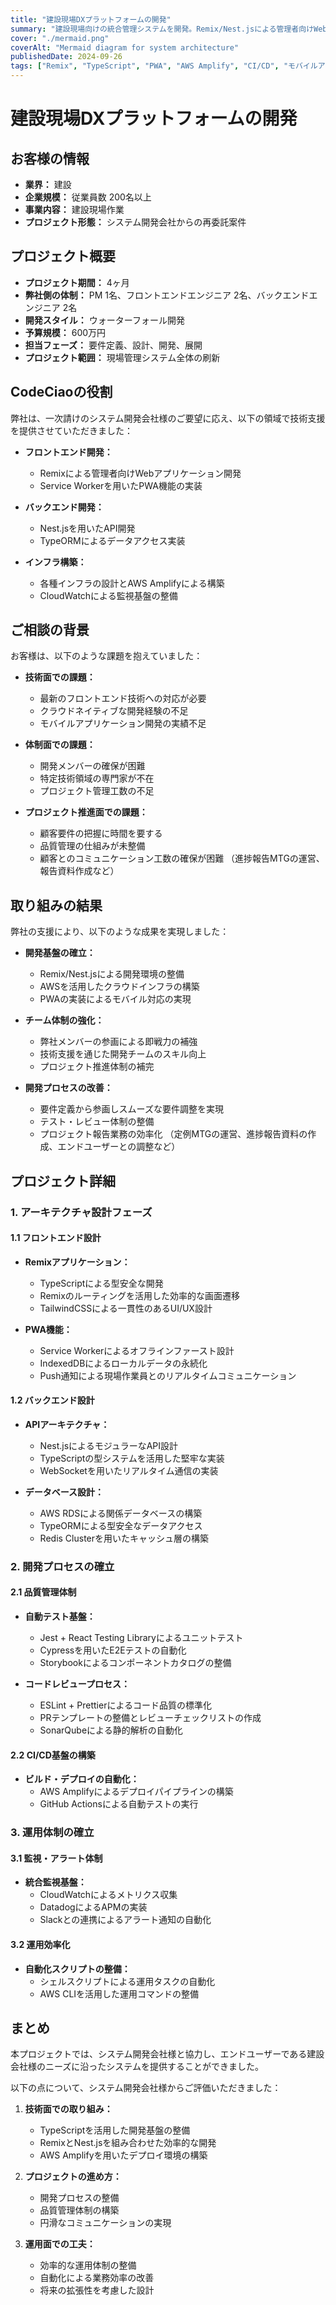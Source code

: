 ```yaml
---
title: "建設現場DXプラットフォームの開発"
summary: "建設現場向けの統合管理システムを開発。Remix/Nest.jsによる管理者向けWebアプリケーションと、Service Worker活用のPWAアプリで現場のDXを実現。AWS Amplifyでの展開とCI/CD基盤の整備により、効率的な開発・運用体制を確立。"
cover: "./mermaid.png"
coverAlt: "Mermaid diagram for system architecture"
publishedDate: 2024-09-26
tags: ["Remix", "TypeScript", "PWA", "AWS Amplify", "CI/CD", "モバイルアプリ", "クラウドネイティブ"]
---
```


# 建設現場DXプラットフォームの開発

## お客様の情報
- **業界：** 建設
- **企業規模：** 従業員数 200名以上
- **事業内容：** 建設現場作業
- **プロジェクト形態：** システム開発会社からの再委託案件

## プロジェクト概要
- **プロジェクト期間：** 4ヶ月
- **弊社側の体制：** PM 1名、フロントエンドエンジニア 2名、バックエンドエンジニア 2名
- **開発スタイル：** ウォーターフォール開発
- **予算規模：** 600万円
- **担当フェーズ：** 要件定義、設計、開発、展開
- **プロジェクト範囲：** 現場管理システム全体の刷新

## CodeCiaoの役割
弊社は、一次請けのシステム開発会社様のご要望に応え、以下の領域で技術支援を提供させていただきました：

- **フロントエンド開発：**
  - Remixによる管理者向けWebアプリケーション開発
  - Service Workerを用いたPWA機能の実装

- **バックエンド開発：**
  - Nest.jsを用いたAPI開発
  - TypeORMによるデータアクセス実装

- **インフラ構築：**
  - 各種インフラの設計とAWS Amplifyによる構築
  - CloudWatchによる監視基盤の整備

## ご相談の背景
お客様は、以下のような課題を抱えていました：

- **技術面での課題：**
  - 最新のフロントエンド技術への対応が必要
  - クラウドネイティブな開発経験の不足
  - モバイルアプリケーション開発の実績不足

- **体制面での課題：**
  - 開発メンバーの確保が困難
  - 特定技術領域の専門家が不在
  - プロジェクト管理工数の不足

- **プロジェクト推進面での課題：**
  - 顧客要件の把握に時間を要する
  - 品質管理の仕組みが未整備
  - 顧客とのコミュニケーション工数の確保が困難
    （進捗報告MTGの運営、報告資料作成など）

## 取り組みの結果
弊社の支援により、以下のような成果を実現しました：

- **開発基盤の確立：**
  - Remix/Nest.jsによる開発環境の整備
  - AWSを活用したクラウドインフラの構築
  - PWAの実装によるモバイル対応の実現

- **チーム体制の強化：**
  - 弊社メンバーの参画による即戦力の補強
  - 技術支援を通じた開発チームのスキル向上
  - プロジェクト推進体制の補完

- **開発プロセスの改善：**
  - 要件定義から参画しスムーズな要件調整を実現
  - テスト・レビュー体制の整備
  - プロジェクト報告業務の効率化
    （定例MTGの運営、進捗報告資料の作成、エンドユーザーとの調整など）

## プロジェクト詳細

### 1. アーキテクチャ設計フェーズ

#### 1.1 フロントエンド設計
- **Remixアプリケーション：**
  - TypeScriptによる型安全な開発
  - Remixのルーティングを活用した効率的な画面遷移
  - TailwindCSSによる一貫性のあるUI/UX設計

- **PWA機能：**
  - Service Workerによるオフラインファースト設計
  - IndexedDBによるローカルデータの永続化
  - Push通知による現場作業員とのリアルタイムコミュニケーション

#### 1.2 バックエンド設計
- **APIアーキテクチャ：**
  - Nest.jsによるモジュラーなAPI設計
  - TypeScriptの型システムを活用した堅牢な実装
  - WebSocketを用いたリアルタイム通信の実装

- **データベース設計：**
  - AWS RDSによる関係データベースの構築
  - TypeORMによる型安全なデータアクセス
  - Redis Clusterを用いたキャッシュ層の構築

### 2. 開発プロセスの確立

#### 2.1 品質管理体制
- **自動テスト基盤：**
  - Jest + React Testing Libraryによるユニットテスト
  - Cypressを用いたE2Eテストの自動化
  - Storybookによるコンポーネントカタログの整備

- **コードレビュープロセス：**
  - ESLint + Prettierによるコード品質の標準化
  - PRテンプレートの整備とレビューチェックリストの作成
  - SonarQubeによる静的解析の自動化

#### 2.2 CI/CD基盤の構築
- **ビルド・デプロイの自動化：**
  - AWS Amplifyによるデプロイパイプラインの構築
  - GitHub Actionsによる自動テストの実行

### 3. 運用体制の確立

#### 3.1 監視・アラート体制
- **統合監視基盤：**
  - CloudWatchによるメトリクス収集
  - DatadogによるAPMの実装
  - Slackとの連携によるアラート通知の自動化

#### 3.2 運用効率化
- **自動化スクリプトの整備：**
  - シェルスクリプトによる運用タスクの自動化
  - AWS CLIを活用した運用コマンドの整備

## まとめ

本プロジェクトでは、システム開発会社様と協力し、エンドユーザーである建設会社様のニーズに沿ったシステムを提供することができました。

以下の点について、システム開発会社様からご評価いただきました：

1. **技術面での取り組み：**
   - TypeScriptを活用した開発基盤の整備
   - RemixとNest.jsを組み合わせた効率的な開発
   - AWS Amplifyを用いたデプロイ環境の構築

2. **プロジェクトの進め方：**
   - 開発プロセスの整備
   - 品質管理体制の構築
   - 円滑なコミュニケーションの実現

3. **運用面での工夫：**
   - 効率的な運用体制の整備
   - 自動化による業務効率の改善
   - 将来の拡張性を考慮した設計
